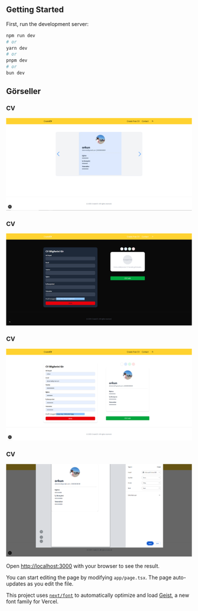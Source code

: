 ## Getting Started

First, run the development server:

```bash
npm run dev
# or
yarn dev
# or
pnpm dev
# or
bun dev
```

## Görseller

### CV

![CV ](public/screenshots/cvss1.png)

### CV

![CV ](public/screenshots/cvss2.png)

### CV

![CV ](public/screenshots/cvss3.png)

### CV

![CV ](public/screenshots/cvss4.png)

Open [http://localhost:3000](http://localhost:3000) with your browser to see the result.

You can start editing the page by modifying `app/page.tsx`. The page auto-updates as you edit the file.

This project uses [`next/font`](https://nextjs.org/docs/app/building-your-application/optimizing/fonts) to automatically optimize and load [Geist](https://vercel.com/font), a new font family for Vercel.
